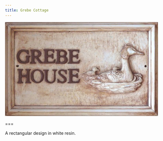 ```yaml
---
title: Grebe Cottage
---
```


![Grebe Cottage](grebe.jpg)

===

A rectangular design in white resin.
